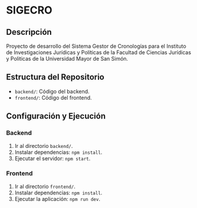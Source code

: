 # SIGECRO

## Descripción
Proyecto de desarrollo del Sistema Gestor de Cronologías para el Instituto de Investigaciones Jurídicas y Políticas de la Facultad de Ciencias Jurídicas y Politicas de la Universidad Mayor de San Simón.

## Estructura del Repositorio
- `backend/`: Código del backend.
- `frontend/`: Código del frontend.

## Configuración y Ejecución

### Backend
1. Ir al directorio `backend/`.
2. Instalar dependencias: `npm install`.
3. Ejecutar el servidor: `npm start`.

### Frontend
1. Ir al directorio `frontend/`.
2. Instalar dependencias: `npm install`.
3. Ejecutar la aplicación: `npm run dev`.